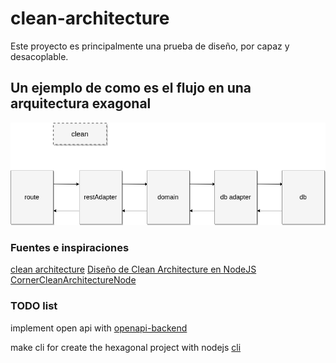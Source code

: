 # clean-architecture

Este proyecto es principalmente una prueba de diseño, por capaz y desacoplable.

## Un ejemplo de como es el flujo en una arquitectura exagonal

![diagrama de flujo de capas](/assets/created_user_diagram.png)

### Fuentes e inspiraciones

[clean architecture](https://devexperto.com/clean-architecture-android/)
[Diseño de Clean Architecture en NodeJS](https://www.izertis.com/es/-/blog/diseno-de-clean-architecture-en-nodejs)
[CornerCleanArchitectureNode](https://github.com/siro47/CornerCleanArchitectureNode/tree/v3)

### TODO list

implement open api with [openapi-backend](https://www.npmjs.com/package/openapi-backend)

make cli for create the hexagonal project with nodejs [cli](https://www.sitepoint.com/javascript-command-line-interface-cli-node-js/)